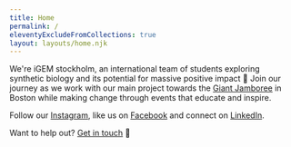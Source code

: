 ```yaml
---
title: Home
permalink: /
eleventyExcludeFromCollections: true
layout: layouts/home.njk
---
```


We're iGEM stockholm, an international team of students exploring synthetic biology and its potential for massive positive impact 💖 Join our journey as we work with our main project towards the [Giant Jamboree](https://2019.igem.org/Main_Page) in Boston while making change through events that educate and inspire.

Follow our [Instagram](https://instagram.com/igemstockholm), like us on [Facebook](https://facebook.com/igemstockholm) and connect on [LinkedIn](https://linkedin.com/company/igemstockholm).

Want to help out? [Get in touch](mailto:info@igem.se) 👋
